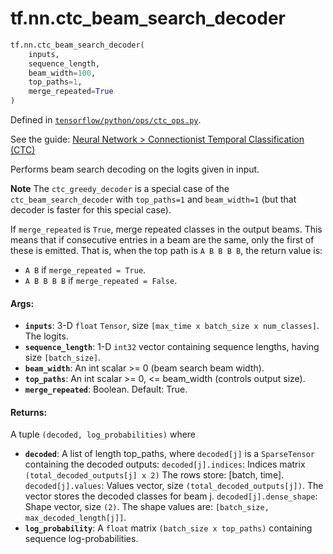 <div itemscope itemtype="http://developers.google.com/ReferenceObject">
<meta itemprop="name" content="tf.nn.ctc_beam_search_decoder" />
</div>

# tf.nn.ctc_beam_search_decoder

``` python
tf.nn.ctc_beam_search_decoder(
    inputs,
    sequence_length,
    beam_width=100,
    top_paths=1,
    merge_repeated=True
)
```



Defined in [`tensorflow/python/ops/ctc_ops.py`](https://www.tensorflow.org/code/tensorflow/python/ops/ctc_ops.py).

See the guide: [Neural Network > Connectionist Temporal Classification (CTC)](../../../../api_guides/python/nn.md#Connectionist_Temporal_Classification_CTC_)

Performs beam search decoding on the logits given in input.

**Note** The `ctc_greedy_decoder` is a special case of the
`ctc_beam_search_decoder` with `top_paths=1` and `beam_width=1` (but
that decoder is faster for this special case).

If `merge_repeated` is `True`, merge repeated classes in the output beams.
This means that if consecutive entries in a beam are the same,
only the first of these is emitted.  That is, when the top path
is `A B B B B`, the return value is:

  * `A B` if `merge_repeated = True`.
  * `A B B B B` if `merge_repeated = False`.

#### Args:

* <b>`inputs`</b>: 3-D `float` `Tensor`, size
    `[max_time x batch_size x num_classes]`.  The logits.
* <b>`sequence_length`</b>: 1-D `int32` vector containing sequence lengths,
    having size `[batch_size]`.
* <b>`beam_width`</b>: An int scalar >= 0 (beam search beam width).
* <b>`top_paths`</b>: An int scalar >= 0, <= beam_width (controls output size).
* <b>`merge_repeated`</b>: Boolean.  Default: True.


#### Returns:

A tuple `(decoded, log_probabilities)` where
* <b>`decoded`</b>: A list of length top_paths, where `decoded[j]`
    is a `SparseTensor` containing the decoded outputs:
    `decoded[j].indices`: Indices matrix `(total_decoded_outputs[j] x 2)`
      The rows store: [batch, time].
    `decoded[j].values`: Values vector, size `(total_decoded_outputs[j])`.
      The vector stores the decoded classes for beam j.
    `decoded[j].dense_shape`: Shape vector, size `(2)`.
      The shape values are: `[batch_size, max_decoded_length[j]]`.
* <b>`log_probability`</b>: A `float` matrix `(batch_size x top_paths)` containing
      sequence log-probabilities.